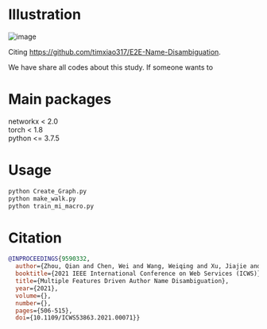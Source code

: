 # Illustration
![image](https://user-images.githubusercontent.com/37830460/235340773-b79a7917-892b-4374-af75-06404dfc3b8b.png)

Citing https://github.com/timxiao317/E2E-Name-Disambiguation.  

We have share all codes about this study. If someone wants to 

# Main packages
networkx < 2.0  
torch < 1.8  
python <= 3.7.5  

# Usage
```python
python Create_Graph.py  
python make_walk.py  
python train_mi_macro.py  
```

# Citation
```bibtex
@INPROCEEDINGS{9590332,
  author={Zhou, Qian and Chen, Wei and Wang, Weiqing and Xu, Jiajie and Zhao, Lei},
  booktitle={2021 IEEE International Conference on Web Services (ICWS)}, 
  title={Multiple Features Driven Author Name Disambiguation}, 
  year={2021},
  volume={},
  number={},
  pages={506-515},
  doi={10.1109/ICWS53863.2021.00071}}

```
